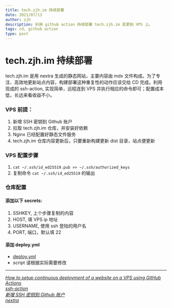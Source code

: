 ```yaml
---
title: tech.zjh.im 持续部署
date: 2021/07/13
author: zjh
description: 利用 github action 持续部署 tech.zjh.im 变更到 VPS 上。
tags: cd, github action
type: post
---
```


# tech.zjh.im 持续部署
tech.zjh.im 是用 nextra 生成的静态网站，主要内容由 mdx 文件构成。为了专注、高效地更新站点内容，构建部署这种重复性的动作应该交给 CD 完成。利用现成的 ssh-action, 实现简单，远程连到 VPS 并执行相应的命令即可；配置成本低，长远来看收益不小。

### VPS 前提：
1. 新增 SSH 密钥到 Github 账户
2. 拉取 tech.zjh.im 仓库，并安装好依赖
3. Nginx 已经配置好静态文件服务
4. tech.zjh.im 仓库内容更新后，只要重新构建更新 dist 目录，站点便更新

### VPS 配置步骤
1. `cat ~/.ssh/id_ed25519.pub >> ~/.ssh/authorized_keys`
2. 复制命令 `cat ~/.ssh/id_ed25519` 的输出

### 仓库配置
#### 添加以下 secrets:
1. SSHKEY, 上个步骤复制的内容
2. HOST, 填 VPS ip 地址 
3. USERNAME, 使用 ssh 登陆的用户名
4. PORT, 端口，默认填 22

#### 添加 deploy.yml
- [deploy.yml](https://github.com/bbbottle/tech.zjh.im/blob/master/.github/workflows/deploy.yml)
- script 请根据实际需要修改


___
<cite><a href="https://github.com/appleboy/ssh-action">How to setup continuous deployment of a website on a VPS using GitHub Actions</a></cite><br />
<cite>[ssh-action](https://github.com/appleboy/ssh-action)</cite><br />
<cite>[新增 SSH 密钥到 Github 账户](https://docs.github.com/cn/github/authenticating-to-github/connecting-to-github-with-ssh/adding-a-new-ssh-key-to-your-github-account)</cite><br />
<cite>[nextra](https://nextra.vercel.app/)</cite>